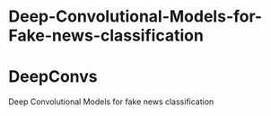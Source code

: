 
# Deep-Convolutional-Models-for-Fake-news-classification
# DeepConvs
Deep Convolutional Models for fake news classification
